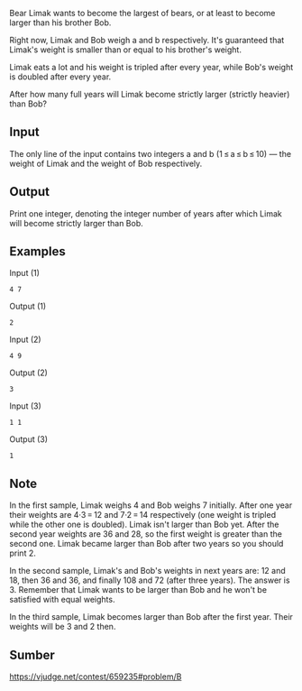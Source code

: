 Bear Limak wants to become the largest of bears, or at least to become larger than his brother Bob.

Right now, Limak and Bob weigh a and b respectively. It's guaranteed that Limak's weight is smaller than or equal to his brother's weight.

Limak eats a lot and his weight is tripled after every year, while Bob's weight is doubled after every year.

After how many full years will Limak become strictly larger (strictly heavier) than Bob?

## Input
The only line of the input contains two integers a and b (1 ≤ a ≤ b ≤ 10) — the weight of Limak and the weight of Bob respectively.

## Output
Print one integer, denoting the integer number of years after which Limak will become strictly larger than Bob.

## Examples
Input (1)
```
4 7
```
Output (1)
```
2
```
Input (2)
```
4 9
```
Output (2)
```
3
```
Input (3)
```
1 1
```
Output (3)
```
1
```

## Note
In the first sample, Limak weighs 4 and Bob weighs 7 initially. After one year their weights are 4·3 = 12 and 7·2 = 14 respectively (one weight is tripled while the other one is doubled). Limak isn't larger than Bob yet. After the second year weights are 36 and 28, so the first weight is greater than the second one. Limak became larger than Bob after two years so you should print 2.

In the second sample, Limak's and Bob's weights in next years are: 12 and 18, then 36 and 36, and finally 108 and 72 (after three years). The answer is 3. Remember that Limak wants to be larger than Bob and he won't be satisfied with equal weights.

In the third sample, Limak becomes larger than Bob after the first year. Their weights will be 3 and 2 then.

## Sumber
https://vjudge.net/contest/659235#problem/B
